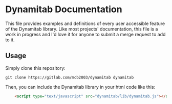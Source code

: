# Dynamitab Documentation

  This file provides examples and definitions of every user accessible feature of the Dynamitab library. Like most projects' documentation, this file is a work in progress and I'd love it for anyone to submit a merge request to add to it.

  ## Usage

  Simply clone this repository:

    git clone https://gitlab.com/mcb2003/dynamitab dynamitab

  Then, you can include the Dynamitab library in your html code like this:

```html
    <script type="text/javascript" src="dynamitab/lib/dynamitab.js"></script>
```

